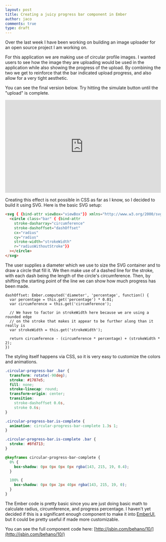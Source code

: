 ```yaml
---
layout: post
title: Creating a juicy progress bar component in Ember
author: jaco
comments: true
type: draft
---
```


Over the last week I have been working on building an image uploader for an open source project I am working on.

For this application we are making use of circular profile images. I wanted users to see how the image they are uploading would be used in the application while also showing the progress of the upload. By combining the two we get to reinforce that the bar indicated upload progress, and also allow for a very tight aesthetic.

You can see the final version below. Try hitting the simulate button until the "upload" is complete.


<div style="height: 300px; overflow: hidden;">
  <div style="margin-top: -50px; overflow: hidden;">
    <iframe src="http://jsbin.com/behano/10/embed?output" width="100%" height="400" style="border: none;"></iframe>
  </div>
</div>

Creating this effect is not possible in CSS as far as I know, so I decided to build it using SVG. Here is the basic SVG setup:

~~~ HTML
<svg { {bind-attr viewBox="viewBox"}} xmlns="http://www.w3.org/2000/svg">
  <circle class="bar" { {bind-attr
    stroke-dasharray="circumference"
    stroke-dashoffset="dashOffset"
    cx="radius"
    cy="radius"
    stroke-width="strokeWidth"
    r="radiusWithoutStroke"}}
  ></circle>
</svg>
~~~

The user supplies a diameter which we use to size the SVG container and to draw a circle that fill it. We then make use of a dashed line for the stroke, with each dash being the length of the circle's circumference. Then, by shifting the starting point of the line we can show how much progress has been made.

~~~ JS
dashOffset: Ember.computed('diameter', 'percentage', function() {
  var percentage = this.get('percentage') * 0.01;
  var circumference = this.get('circumference');

  // We have to factor in strokeWidth here because we are using a rounded edge
  // on the stroke that makes it appear to be further along than it really is
  var strokeWidth = this.get('strokeWidth');

  return circumference - (circumference * percentage) + (strokeWidth * 2);
})
~~~

The styling itself happens via CSS, so it is very easy to customize the colors and animations.

~~~ CSS
.circular-progress-bar .bar {
  transform: rotate(-90deg);
  stroke: #1787e5;
  fill: none;
  stroke-linecap: round;
  transform-origin: center;
  transition:
    stroke-dashoffset 0.6s,
    stroke 0.6s;
}

.circular-progress-bar.is-complete {
  animation: circular-progress-bar-complete 1.3s 1;
}

.circular-progress-bar.is-complete .bar {
  stroke: #8fd713;
}

@keyframes circular-progress-bar-complete {
  0% {
    box-shadow: 0px 0px 0px 0px rgba(143, 215, 19, 0.4);
  }

  100% {
    box-shadow: 0px 0px 2px 40px rgba(143, 215, 19, 0);
  }
}
~~~

The Ember code is pretty basic since you are just doing basic math to calculate radius, circumference, and progress percentage. I haven't yet decided if this is a significant enough component to make it into [EmberUI](http://emberui.com), but it could be pretty useful if made more customizable.

You can see the full component code here: [http://jsbin.com/behano/10/](http://jsbin.com/behano/10/)
